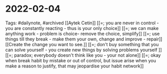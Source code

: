 # 2022-02-04
Tags: #dailynote, #archived 
[[Aytek Cetin]]
[[=; you are never in control - you are constantly reacting - thus is your only choice]]
[[=; we can make anything work - problem is choice- remove the choice, simplify]]
[[=; use things till they break - make them your own, change and improve - repair]]
[[Create the change you want to see.]]
[[=; don't buy something that you can solve yourself - you create new things by solving problems yourself ]]
[[=; paradox; everybody doesn't think like you - your not alone]]
[[=; okay when break habit by mistake or out of control, but issue arise when you make a reason to justify, that may jeopardise your habit network]]


